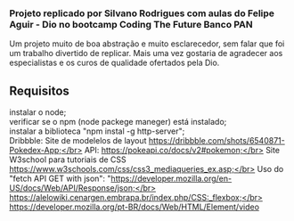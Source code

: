 ### Projeto replicado por Silvano Rodrigues com aulas do Felipe Aguir - Dio no bootcamp Coding The Future Banco PAN
  Um projeto muito de boa abstração e muito esclarecedor, sem falar que foi um trabalho divertido de replicar.
  Mais uma vez gostaria de agradecer aos especialistas e os curos de qualidade ofertados pela Dio.

## Requisitos
instalar o node;</br>
verificar se o npm (node packege maneger) está instalado;</br>
instalar a biblioteca "npm instal -g http-server";</br>
Dribbble: Site de modelelos de layout https://dribbble.com/shots/6540871-Pokedex-App;</br>
API: https://pokeapi.co/docs/v2#pokemon;</br>
Site W3school para tutoriais de CSS https://www.w3schools.com/css/css3_mediaqueries_ex.asp;</br>
Uso do "fetch API GET with json": "https://developer.mozilla.org/en-US/docs/Web/API/Response/json;</br>
https://alelowiki.cenargen.embrapa.br/index.php/CSS:_flexbox;</br>
https://developer.mozilla.org/pt-BR/docs/Web/HTML/Element/video</br>



